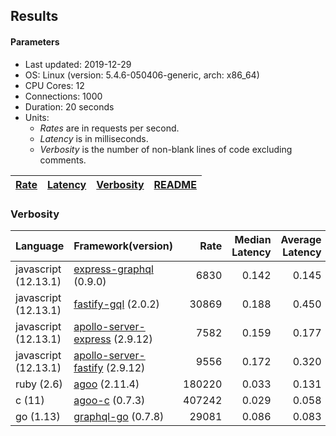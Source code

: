 ## Results

<!-- Result from here -->

#### Parameters
- Last updated: 2019-12-29
- OS: Linux (version: 5.4.6-050406-generic, arch: x86_64)
- CPU Cores: 12
- Connections: 1000
- Duration: 20 seconds
- Units:
  - _Rates_ are in requests per second.
  - _Latency_ is in milliseconds.
  - _Verbosity_ is the number of non-blank lines of code excluding comments.

| [Rate](rates.md) | [Latency](latency.md) | [Verbosity](verbosity.md) | [README](README.md) |
| ---------------- | --------------------- | ------------------------- | ------------------- |

### Verbosity
| Language | Framework(version) | Rate | Median Latency | Average Latency | 90th % | 99th % | Std Dev | Verbosity |
| -------- | ------------------ | ----:| ------------:| ---------------:| ------:| ------:| -------:| ---------:|
| javascript (12.13.1) | [express-graphql](https://github.com/graphql/express-graphql) (0.9.0) | 6830 | 0.142 | 0.145 | 0.162 | 0.183 | 0.04 | **78** |
| javascript (12.13.1) | [fastify-gql](https://github.com/mcollina/fastify-gql) (2.0.2) | 30869 | 0.188 | 0.450 | 1.180 | 1.245 | 0.52 | **90** |
| javascript (12.13.1) | [apollo-server-express](https://github.com/apollographql/apollo-server/tree/master/packages/apollo-server-express) (2.9.12) | 7582 | 0.159 | 0.177 | 0.184 | 0.377 | 0.18 | **94** |
| javascript (12.13.1) | [apollo-server-fastify](https://github.com/apollographql/apollo-server/tree/master/packages/apollo-server-fastify) (2.9.12) | 9556 | 0.172 | 0.320 | 0.778 | 0.782 | 0.30 | **95** |
| ruby (2.6) | [agoo](github.com/ohler55/agoo) (2.11.4) | 180220 | 0.033 | 0.131 | 0.196 | 1.980 | 0.34 | **105** |
| c (11) | [agoo-c](github.com/ohler55/agoo-c) (0.7.3) | 407242 | 0.029 | 0.058 | 0.174 | 0.185 | 0.07 | **320** |
| go (1.13) | [graphql-go](https://github.com/graphql-go/graphql) (0.7.8) | 29081 | 0.086 | 0.083 | 0.091 | 0.113 | 0.03 | **378** |
<!-- Result till here -->

